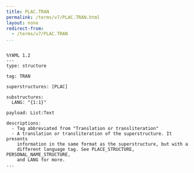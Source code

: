 ```yaml
---
title: PLAC.TRAN
permalink: /terms/v7/PLAC.TRAN.html
layout: none
redirect-from:
  - /terms/v7/PLAC.TRAN
...
```


```

%YAML 1.2
---
type: structure

tag: TRAN

superstructures: [PLAC]

substructures:
  LANG: "{1:1}"

payload: List:Text

descriptions:
  - Tag abbreviated from "Translation or transliteration"
  - A translation or transliteration of the superstructure. It presents
    information in the same format as the superstructure, but with a
    different language tag. See PLACE_STRUCTURE, PERSONAL_NAME_STRUCTURE,
    and LANG for more.
...

```